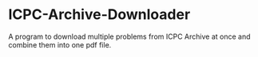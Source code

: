 # ICPC-Archive-Downloader
A program to download multiple problems from ICPC Archive at once and combine them into one pdf file.
